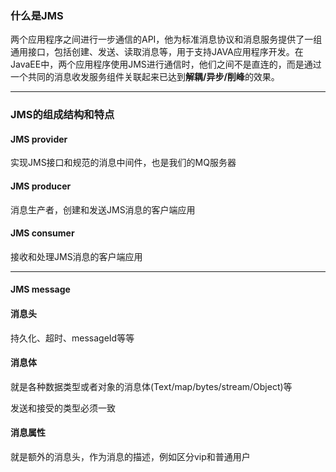 ### 什么是JMS

两个应用程序之间进行一步通信的API，他为标准消息协议和消息服务提供了一组通用接口，包括创建、发送、读取消息等，用于支持JAVA应用程序开发。在JavaEE中，两个应用程序使用JMS进行通信时，他们之间不是直连的，而是通过一个共同的消息收发服务组件关联起来已达到**解耦/异步/削峰**的效果。

---

### JMS的组成结构和特点

#### JMS provider

实现JMS接口和规范的消息中间件，也是我们的MQ服务器

#### JMS producer

消息生产者，创建和发送JMS消息的客户端应用

#### JMS consumer

接收和处理JMS消息的客户端应用

---

#### JMS message

#### 消息头

持久化、超时、messageId等等

#### 消息体

就是各种数据类型或者对象的消息体(Text/map/bytes/stream/Object)等

发送和接受的类型必须一致

#### 消息属性

就是额外的消息头，作为消息的描述，例如区分vip和普通用户

